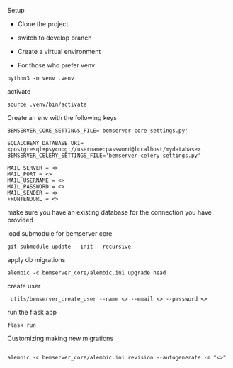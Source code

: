 Setup

- Clone the project

- switch to develop branch

- Create a virtual environment

- For those who prefer venv:

```
python3 -m venv .venv
```

activate 

```
source .venv/bin/activate
```

Create an env with the following keys

```
BEMSERVER_CORE_SETTINGS_FILE='bemserver-core-settings.py'

SQLALCHEMY_DATABASE_URI=<postgresql+psycopg://username:password@localhost/mydatabase>
BEMSERVER_CELERY_SETTINGS_FILE='bemserver-celery-settings.py'

MAIL_SERVER = <>
MAIL_PORT = <>
MAIL_USERNAME = <>
MAIL_PASSWORD = <>
MAIL_SENDER = <>
FRONTENDURL = <>
```

make sure you have an existing database for the connection you have provided

load submodule for bemserver core

```
git submodule update --init --recursive
```


apply db migrations

```
alembic -c bemserver_core/alembic.ini upgrade head

```

create user

```
 utils/bemserver_create_user --name <> --email <> --password <>
```

run the flask app

```
flask run 
```


Customizing 
making new migrations
```

alembic -c bemserver_core/alembic.ini revision --autogenerate -m "<>"
```